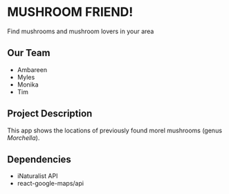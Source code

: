 # MUSHROOM FRIEND!

Find mushrooms and mushroom lovers in your area

## Our Team

- Ambareen
- Myles
- Monika
- Tim

## Project Description

This app shows the locations of previously found morel mushrooms (genus _Morchella_).

## Dependencies

- iNaturalist API
- react-google-maps/api
